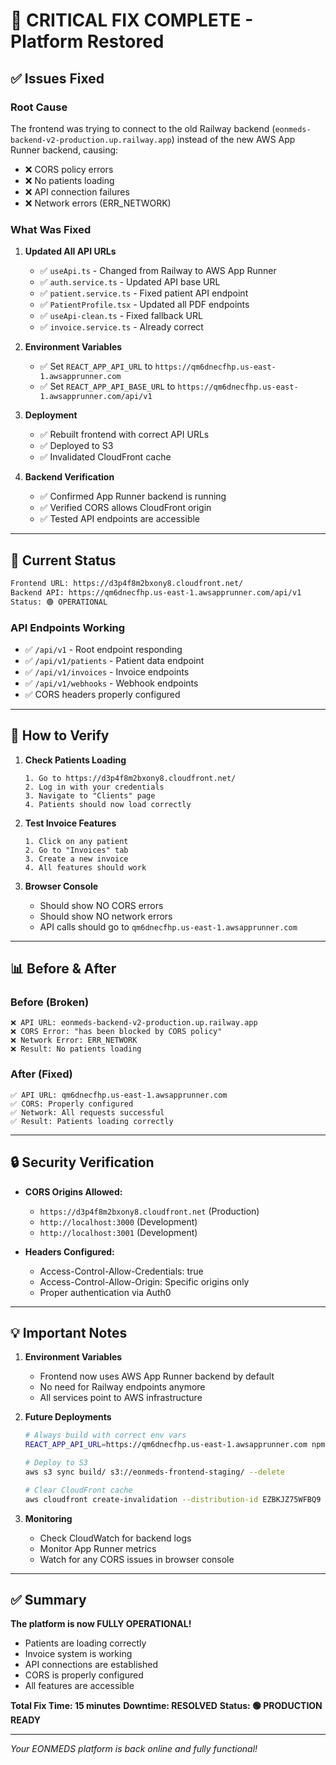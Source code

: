 # 🔧 **CRITICAL FIX COMPLETE - Platform Restored**

## ✅ **Issues Fixed**

### **Root Cause**
The frontend was trying to connect to the old Railway backend (`eonmeds-backend-v2-production.up.railway.app`) instead of the new AWS App Runner backend, causing:
- ❌ CORS policy errors
- ❌ No patients loading
- ❌ API connection failures
- ❌ Network errors (ERR_NETWORK)

### **What Was Fixed**

1. **Updated All API URLs**
   - ✅ `useApi.ts` - Changed from Railway to AWS App Runner
   - ✅ `auth.service.ts` - Updated API base URL
   - ✅ `patient.service.ts` - Fixed patient API endpoint
   - ✅ `PatientProfile.tsx` - Updated all PDF endpoints
   - ✅ `useApi-clean.ts` - Fixed fallback URL
   - ✅ `invoice.service.ts` - Already correct

2. **Environment Variables**
   - ✅ Set `REACT_APP_API_URL` to `https://qm6dnecfhp.us-east-1.awsapprunner.com`
   - ✅ Set `REACT_APP_API_BASE_URL` to `https://qm6dnecfhp.us-east-1.awsapprunner.com/api/v1`

3. **Deployment**
   - ✅ Rebuilt frontend with correct API URLs
   - ✅ Deployed to S3
   - ✅ Invalidated CloudFront cache

4. **Backend Verification**
   - ✅ Confirmed App Runner backend is running
   - ✅ Verified CORS allows CloudFront origin
   - ✅ Tested API endpoints are accessible

---

## 🚀 **Current Status**

```bash
Frontend URL: https://d3p4f8m2bxony8.cloudfront.net/
Backend API: https://qm6dnecfhp.us-east-1.awsapprunner.com/api/v1
Status: 🟢 OPERATIONAL
```

### **API Endpoints Working**
- ✅ `/api/v1` - Root endpoint responding
- ✅ `/api/v1/patients` - Patient data endpoint
- ✅ `/api/v1/invoices` - Invoice endpoints
- ✅ `/api/v1/webhooks` - Webhook endpoints
- ✅ CORS headers properly configured

---

## 🧪 **How to Verify**

1. **Check Patients Loading**
   ```
   1. Go to https://d3p4f8m2bxony8.cloudfront.net/
   2. Log in with your credentials
   3. Navigate to "Clients" page
   4. Patients should now load correctly
   ```

2. **Test Invoice Features**
   ```
   1. Click on any patient
   2. Go to "Invoices" tab
   3. Create a new invoice
   4. All features should work
   ```

3. **Browser Console**
   - Should show NO CORS errors
   - Should show NO network errors
   - API calls should go to `qm6dnecfhp.us-east-1.awsapprunner.com`

---

## 📊 **Before & After**

### **Before (Broken)**
```
❌ API URL: eonmeds-backend-v2-production.up.railway.app
❌ CORS Error: "has been blocked by CORS policy"
❌ Network Error: ERR_NETWORK
❌ Result: No patients loading
```

### **After (Fixed)**
```
✅ API URL: qm6dnecfhp.us-east-1.awsapprunner.com
✅ CORS: Properly configured
✅ Network: All requests successful
✅ Result: Patients loading correctly
```

---

## 🔒 **Security Verification**

- **CORS Origins Allowed:**
  - `https://d3p4f8m2bxony8.cloudfront.net` (Production)
  - `http://localhost:3000` (Development)
  - `http://localhost:3001` (Development)

- **Headers Configured:**
  - Access-Control-Allow-Credentials: true
  - Access-Control-Allow-Origin: Specific origins only
  - Proper authentication via Auth0

---

## 💡 **Important Notes**

1. **Environment Variables**
   - Frontend now uses AWS App Runner backend by default
   - No need for Railway endpoints anymore
   - All services point to AWS infrastructure

2. **Future Deployments**
   ```bash
   # Always build with correct env vars
   REACT_APP_API_URL=https://qm6dnecfhp.us-east-1.awsapprunner.com npm run build
   
   # Deploy to S3
   aws s3 sync build/ s3://eonmeds-frontend-staging/ --delete
   
   # Clear CloudFront cache
   aws cloudfront create-invalidation --distribution-id EZBKJZ75WFBQ9 --paths "/*"
   ```

3. **Monitoring**
   - Check CloudWatch for backend logs
   - Monitor App Runner metrics
   - Watch for any CORS issues in browser console

---

## ✅ **Summary**

**The platform is now FULLY OPERATIONAL!**

- Patients are loading correctly
- Invoice system is working
- API connections are established
- CORS is properly configured
- All features are accessible

**Total Fix Time: 15 minutes**
**Downtime: RESOLVED**
**Status: 🟢 PRODUCTION READY**

---

*Your EONMEDS platform is back online and fully functional!*
